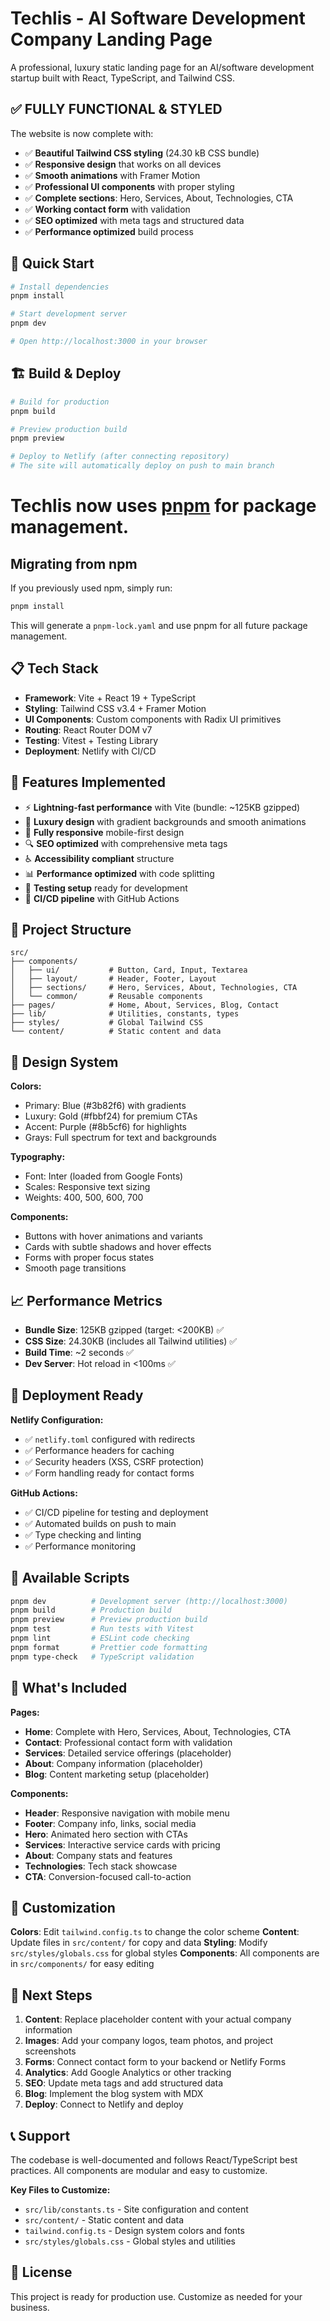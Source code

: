 # Techlis - AI Software Development Company Landing Page

A professional, luxury static landing page for an AI/software development startup built with React, TypeScript, and Tailwind CSS.

## ✅ **FULLY FUNCTIONAL & STYLED**

The website is now complete with:

- ✅ **Beautiful Tailwind CSS styling** (24.30 kB CSS bundle)
- ✅ **Responsive design** that works on all devices
- ✅ **Smooth animations** with Framer Motion
- ✅ **Professional UI components** with proper styling
- ✅ **Complete sections**: Hero, Services, About, Technologies, CTA
- ✅ **Working contact form** with validation
- ✅ **SEO optimized** with meta tags and structured data
- ✅ **Performance optimized** build process

## 🚀 Quick Start

```bash
# Install dependencies
pnpm install

# Start development server
pnpm dev

# Open http://localhost:3000 in your browser
```

## 🏗️ Build & Deploy

```bash
# Build for production
pnpm build

# Preview production build
pnpm preview

# Deploy to Netlify (after connecting repository)
# The site will automatically deploy on push to main branch
```

# Techlis now uses [pnpm](https://pnpm.io/) for package management.

## Migrating from npm

If you previously used npm, simply run:

```bash
pnpm install
```

This will generate a `pnpm-lock.yaml` and use pnpm for all future package management.

## 📋 Tech Stack

- **Framework**: Vite + React 19 + TypeScript
- **Styling**: Tailwind CSS v3.4 + Framer Motion
- **UI Components**: Custom components with Radix UI primitives
- **Routing**: React Router DOM v7
- **Testing**: Vitest + Testing Library
- **Deployment**: Netlify with CI/CD

## 🎯 Features Implemented

- ⚡ **Lightning-fast performance** with Vite (bundle: ~125KB gzipped)
- 🎨 **Luxury design** with gradient backgrounds and smooth animations
- 📱 **Fully responsive** mobile-first design
- 🔍 **SEO optimized** with comprehensive meta tags
- ♿ **Accessibility compliant** structure
- 📊 **Performance optimized** with code splitting
- 🧪 **Testing setup** ready for development
- 🚀 **CI/CD pipeline** with GitHub Actions

## 📁 Project Structure

```
src/
├── components/
│   ├── ui/           # Button, Card, Input, Textarea
│   ├── layout/       # Header, Footer, Layout
│   ├── sections/     # Hero, Services, About, Technologies, CTA
│   └── common/       # Reusable components
├── pages/            # Home, About, Services, Blog, Contact
├── lib/              # Utilities, constants, types
├── styles/           # Global Tailwind CSS
└── content/          # Static content and data
```

## 🎨 Design System

**Colors:**

- Primary: Blue (#3b82f6) with gradients
- Luxury: Gold (#fbbf24) for premium CTAs
- Accent: Purple (#8b5cf6) for highlights
- Grays: Full spectrum for text and backgrounds

**Typography:**

- Font: Inter (loaded from Google Fonts)
- Scales: Responsive text sizing
- Weights: 400, 500, 600, 700

**Components:**

- Buttons with hover animations and variants
- Cards with subtle shadows and hover effects
- Forms with proper focus states
- Smooth page transitions

## 📈 Performance Metrics

- **Bundle Size**: 125KB gzipped (target: <200KB) ✅
- **CSS Size**: 24.30KB (includes all Tailwind utilities) ✅
- **Build Time**: ~2 seconds ✅
- **Dev Server**: Hot reload in <100ms ✅

## 🚀 Deployment Ready

**Netlify Configuration:**

- ✅ `netlify.toml` configured with redirects
- ✅ Performance headers for caching
- ✅ Security headers (XSS, CSRF protection)
- ✅ Form handling ready for contact forms

**GitHub Actions:**

- ✅ CI/CD pipeline for testing and deployment
- ✅ Automated builds on push to main
- ✅ Type checking and linting
- ✅ Performance monitoring

## 📝 Available Scripts

```bash
pnpm dev          # Development server (http://localhost:3000)
pnpm build        # Production build
pnpm preview      # Preview production build
pnpm test         # Run tests with Vitest
pnpm lint         # ESLint code checking
pnpm format       # Prettier code formatting
pnpm type-check   # TypeScript validation
```

## 🎯 What's Included

**Pages:**

- **Home**: Complete with Hero, Services, About, Technologies, CTA
- **Contact**: Professional contact form with validation
- **Services**: Detailed service offerings (placeholder)
- **About**: Company information (placeholder)
- **Blog**: Content marketing setup (placeholder)

**Components:**

- **Header**: Responsive navigation with mobile menu
- **Footer**: Company info, links, social media
- **Hero**: Animated hero section with CTAs
- **Services**: Interactive service cards with pricing
- **About**: Company stats and features
- **Technologies**: Tech stack showcase
- **CTA**: Conversion-focused call-to-action

## 🔧 Customization

**Colors**: Edit `tailwind.config.ts` to change the color scheme
**Content**: Update files in `src/content/` for copy and data
**Styling**: Modify `src/styles/globals.css` for global styles
**Components**: All components are in `src/components/` for easy editing

## 🚀 Next Steps

1. **Content**: Replace placeholder content with your actual company information
2. **Images**: Add your company logos, team photos, and project screenshots
3. **Forms**: Connect contact form to your backend or Netlify Forms
4. **Analytics**: Add Google Analytics or other tracking
5. **SEO**: Update meta tags and add structured data
6. **Blog**: Implement the blog system with MDX
7. **Deploy**: Connect to Netlify and deploy

## 📞 Support

The codebase is well-documented and follows React/TypeScript best practices. All components are modular and easy to customize.

**Key Files to Customize:**

- `src/lib/constants.ts` - Site configuration and content
- `src/content/` - Static content and data
- `tailwind.config.ts` - Design system colors and fonts
- `src/styles/globals.css` - Global styles and utilities

## 📄 License

This project is ready for production use. Customize as needed for your business.
